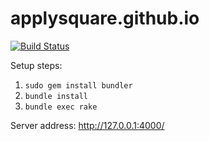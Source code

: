 applysquare.github.io
=====================

[![Build Status](https://travis-ci.org/applysquare/applysquare.github.io.svg)](https://travis-ci.org/applysquare/applysquare.github.io)

Setup steps:

1. `sudo gem install bundler`
2. `bundle install`
3. `bundle exec rake`

Server address: http://127.0.0.1:4000/
